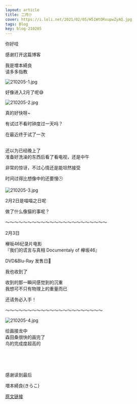 ```yaml
---
layout: article
title: 二月🙄
cover: https://i.loli.net/2021/02/05/H51WtORxupwZyAQ.jpg
tags: Blog
key: blog-210205
---
```

你好哇

感谢打开这篇博客

我是増本綺良<br/>
请多多指教

![210205-1.jpg](https://i.loli.net/2021/02/05/H51WtORxupwZyAQ.jpg)


好像进入2月了呢😅

![210205-2.jpg](https://i.loli.net/2021/02/05/uPkNtCXZITgJvB6.jpg)

真的好快呀~
<!--more-->


有试过不看时钟度过一天吗？

在最近终于试了一次
<br/><br/>


还以为已经晚上了<br/>
准备好洗澡的东西后看了看电视，还是中午


非常的惊讶，不过心情还是能坦然接受


时间过得比想像中的还要慢🕒

![210205-3.jpg](https://i.loli.net/2021/02/05/WpExVtXHB5POrA6.jpg)


2月2日是喵喵之日呢


做了什么像猫的事呢？



〜〜〜〜〜〜〜〜〜〜〜〜〜〜〜〜〜〜〜〜〜〜〜
 
2月3日 

欅坂46纪录片电影<br/>
『我们的谎言与真相 Documentaly of 欅坂46』


DVD&Blu-Ray 发售日🌳

我也收到了


收到的那一瞬间感觉到的沉重<br/>
我想可不只有物理上的重量而已


还请务必入手！

〜〜〜〜〜〜〜〜〜〜〜〜〜〜〜〜〜〜〜〜〜〜

![210205-4.jpg](https://i.loli.net/2021/02/05/v2lk1r74yZ5s9qb.jpg)


绘画接龙中<br/>
森田桑很快的画完了<br/>
鸟的完成度超高的

<br/><br/><br/>

感谢读到最后

増本綺良(きらこ)

[原文链接](https://sakurazaka46.com/s/s46/diary/detail/37740?cd=blog)